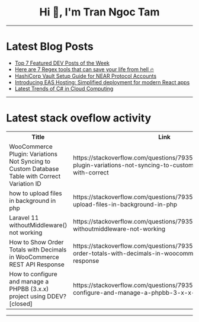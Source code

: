 <h1 align="center">Hi 👋, I'm Tran Ngoc Tam</h1>

---

# Latest Blog Posts 
<!-- BLOG-POST-LIST:START -->
- [Top 7 Featured DEV Posts of the Week](https://dev.to/devteam/top-7-featured-dev-posts-of-the-week-528)
- [Here are 7 Regex tools that can save your life from hell 🔥](https://dev.to/gilles_vauvarin_861cefba1/here-are-7-regex-tools-that-can-save-your-life-from-hell-32pe)
- [HashiCorp Vault Setup Guide for NEAR Protocol Accounts](https://dev.to/rodit-org/hashicorp-vault-setup-guide-for-near-protocol-accounts-3ade)
- [Introducing EAS Hosting: Simplified deployment for modern React apps](https://dev.to/expoteam/introducing-eas-hosting-simplified-deployment-for-modern-react-apps-olh)
- [Latest Trends of C# in Cloud Computing](https://dev.to/vandana_babshetti_91df8eb/latest-trends-of-c-in-cloud-computing-33d7)
<!-- BLOG-POST-LIST:END -->

---

# Latest stack oveflow activity
<table>
  <tr><th>Title</th><th>Link</th></tr>
  <!-- STACKOVERFLOW:START --><tr><td>WooCommerce Plugin: Variations Not Syncing to Custom Database Table with Correct Variation ID</td><td>https://stackoverflow.com/questions/79355392/woocommerce-plugin-variations-not-syncing-to-custom-database-table-with-correct</td></tr><tr><td>how to upload files in background in php</td><td>https://stackoverflow.com/questions/79355354/how-to-upload-files-in-background-in-php</td></tr><tr><td>Laravel 11 withoutMiddleware&lpar;&rpar; not working</td><td>https://stackoverflow.com/questions/79355290/laravel-11-withoutmiddleware-not-working</td></tr><tr><td>How to Show Order Totals with Decimals in WooCommerce REST API Response</td><td>https://stackoverflow.com/questions/79355202/how-to-show-order-totals-with-decimals-in-woocommerce-rest-api-response</td></tr><tr><td>How to configure and manage a PHPBB &lpar;3.x.x&rpar; project using DDEV? [closed]</td><td>https://stackoverflow.com/questions/79355155/how-to-configure-and-manage-a-phpbb-3-x-x-project-using-ddev</td></tr><!-- STACKOVERFLOW:END -->
</table>

---


